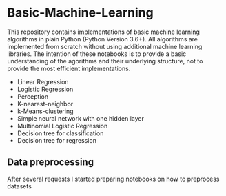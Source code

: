 # Basic-Machine-Learning
This repository contains implementations of basic machine learning algorithms in plain Python (Python Version 3.6+). All
algorithms are implemented from scratch without using additional machine learning libraries. The intention of these notebooks
is to provide a basic understanding of the agorithms and their underlying structure, not to provide the most efficient implementations.
* Linear Regression
* Logistic Regression
* Perception
* K-nearest-neighbor
* k-Means-clustering
* Simple neural network with one hidden layer
* Multinomial Logistic Regression
* Decision tree for classification
* Decision tree for regression


## Data preprocessing
After several requests I started preparing notebooks on how to preprocess datasets
